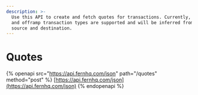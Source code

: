 ```yaml
---
description: >-
  Use this API to create and fetch quotes for transactions. Currently, onramp
  and offramp transaction types are supported and will be inferred from the
  source and destination.
---
```


# Quotes

{% openapi src="https://api.fernhq.com/json" path="/quotes" method="post" %}
[https://api.fernhq.com/json](https://api.fernhq.com/json)
{% endopenapi %}





